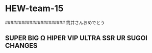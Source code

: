 # HEW-team-15

###################### 筒井さんおめでとう

## SUPER BIG Ω HIPER VIP ULTRA SSR UR SUGOI CHANGES

